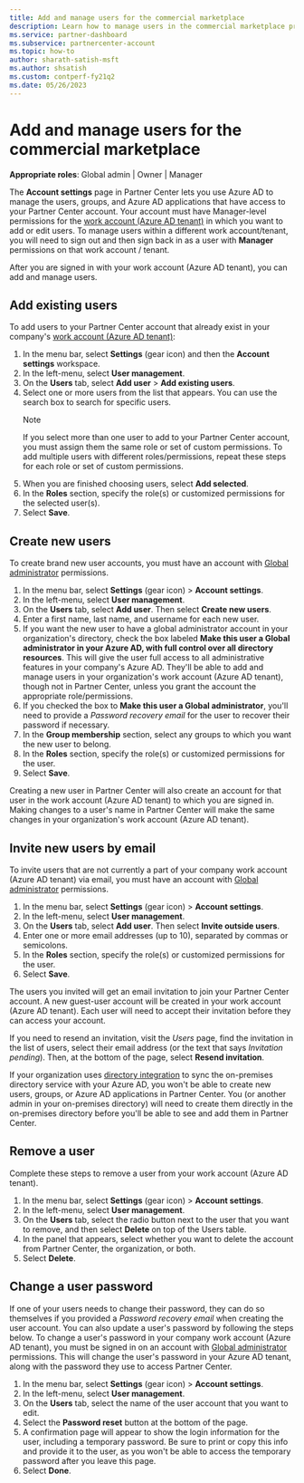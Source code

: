 ```yaml
---
title: Add and manage users for the commercial marketplace
description: Learn how to manage users in the commercial marketplace program for a Microsoft commercial marketplace account in Partner Center.
ms.service: partner-dashboard
ms.subservice: partnercenter-account
ms.topic: how-to
author: sharath-satish-msft
ms.author: shsatish
ms.custom: contperf-fy21q2
ms.date: 05/26/2023
---
```


# Add and manage users for the commercial marketplace

**Appropriate roles**: Global admin | Owner | Manager

The **Account settings** page in Partner Center lets you use Azure AD to manage the users, groups, and Azure AD applications that have access to your Partner Center account. Your account must have Manager-level permissions for the [work account (Azure AD tenant)](azure-active-directory-tenants-and-partner-center.md) in which you want to add or edit users. To manage users within a different work account/tenant, you will need to sign out and then sign back in as a user with **Manager** permissions on that work account / tenant.

After you are signed in with your work account (Azure AD tenant), you can add and manage users.

## Add existing users

To add users to your Partner Center account that already exist in your company's [work account (Azure AD tenant)](azure-active-directory-tenants-and-partner-center.md):

1. In the menu bar, select **Settings** (gear icon) and then the **Account settings** workspace.
1. In the left-menu, select **User management**.
1. On the **Users** tab, select **Add user** > **Add existing users**.
1. Select one or more users from the list that appears. You can use the search box to search for specific users. 
    > [!NOTE]
    > If you select more than one user to add to your Partner Center account, you must assign them the same role or set of custom permissions. To add multiple users with different roles/permissions, repeat these steps for each role or set of custom permissions.
1. When you are finished choosing users, select **Add selected**.
1. In the **Roles** section, specify the role(s) or customized permissions for the selected user(s).
1. Select **Save**.

## Create new users

To create brand new user accounts, you must have an account with [Global administrator](/azure/active-directory/roles/permissions-reference) permissions.

1. In the menu bar, select **Settings** (gear icon) > **Account settings**.
1. In the left-menu, select **User management**.
1. On the **Users** tab, select **Add user**. Then select **Create new users**.
1. Enter a first name, last name, and username for each new user.
1. If you want the new user to have a global administrator account in your organization's directory, check the box labeled **Make this user a Global administrator in your Azure AD, with full control over all directory resources**. This will give the user full access to all administrative features in your company's Azure AD. They'll be able to add and manage users in your organization's work account (Azure AD tenant), though not in Partner Center, unless you grant the account the appropriate role/permissions.
1. If you checked the box to **Make this user a Global administrator**, you'll need to provide a *Password recovery email* for the user to recover their password if necessary.
1. In the **Group membership** section, select any groups to which you want the new user to belong.
1. In the **Roles** section, specify the role(s) or customized permissions for the user.
1. Select **Save**.

Creating a new user in Partner Center will also create an account for that user in the work account (Azure AD tenant) to which you are signed in. Making changes to a user's name in Partner Center will make the same changes in your organization's work account (Azure AD tenant).

## Invite new users by email

To invite users that are not currently a part of your company work account (Azure AD tenant) via email, you must have an account with [Global administrator](/azure/active-directory/roles/permissions-reference) permissions.

1. In the menu bar, select **Settings** (gear icon) > **Account settings**.
1. In the left-menu, select **User management**.
1. On the **Users** tab, select **Add user**. Then select **Invite outside users**.
1. Enter one or more email addresses (up to 10), separated by commas or semicolons.
1. In the **Roles** section, specify the role(s) or customized permissions for the user.
1. Select **Save**.

The users you invited will get an email invitation to join your Partner Center account. A new guest-user account will be created in your work account (Azure AD tenant). Each user will need to accept their invitation before they can access your account.

If you need to resend an invitation, visit the *Users* page, find the invitation in the list of users, select their email address (or the text that says *Invitation pending*). Then, at the bottom of the page, select **Resend invitation**.

If your organization uses [directory integration](/previous-versions/azure/azure-services/jj573653(v=azure.100)) to sync the on-premises directory service with your Azure AD, you won't be able to create new users, groups, or Azure AD applications in Partner Center. You (or another admin in your on-premises directory) will need to create them directly in the on-premises directory before you'll be able to see and add them in Partner Center.

## Remove a user

Complete these steps to remove a user from your work account (Azure AD tenant).

1. In the menu bar, select **Settings** (gear icon) > **Account settings**.
1. In the left-menu, select **User management**.
1. On the **Users** tab, select the radio button next to the user that you want to remove, and then select **Delete** on top of the Users table.
1. In the panel that appears, select whether you want to delete the account from Partner Center, the organization, or both.
1. Select **Delete**.

## Change a user password

If one of your users needs to change their password, they can do so themselves if you provided a *Password recovery email* when creating the user account. You can also update a user's password by following the steps below. To change a user's password in your company work account (Azure AD tenant), you must be signed in on an account with [Global administrator](/azure/active-directory/roles/permissions-reference) permissions. This will change the user's password in your Azure AD tenant, along with the password they use to access Partner Center.

1. In the menu bar, select **Settings** (gear icon) > **Account settings**.
1. In the left-menu, select **User management**.
1. On the **Users** tab, select the name of the user account that you want to edit.
1. Select the **Password reset** button at the bottom of the page.
1. A confirmation page will appear to show the login information for the user, including a temporary password. Be sure to print or copy this info and provide it to the user, as you won't be able to access the temporary password after you leave this page.
1. Select **Done**.

